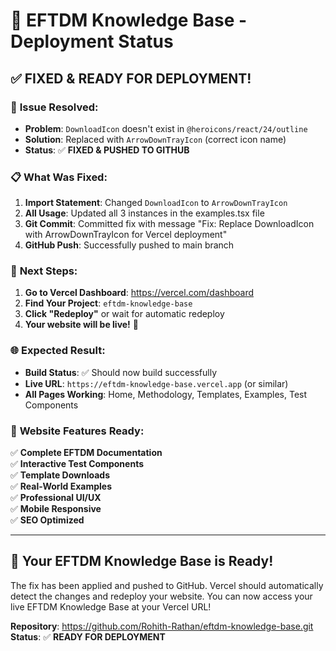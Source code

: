 # 🚀 **EFTDM Knowledge Base - Deployment Status**

## ✅ **FIXED & READY FOR DEPLOYMENT!**

### 🔧 **Issue Resolved:**
- **Problem**: `DownloadIcon` doesn't exist in `@heroicons/react/24/outline`
- **Solution**: Replaced with `ArrowDownTrayIcon` (correct icon name)
- **Status**: ✅ **FIXED & PUSHED TO GITHUB**

### 📋 **What Was Fixed:**
1. **Import Statement**: Changed `DownloadIcon` to `ArrowDownTrayIcon`
2. **All Usage**: Updated all 3 instances in the examples.tsx file
3. **Git Commit**: Committed fix with message "Fix: Replace DownloadIcon with ArrowDownTrayIcon for Vercel deployment"
4. **GitHub Push**: Successfully pushed to main branch

### 🎯 **Next Steps:**
1. **Go to Vercel Dashboard**: https://vercel.com/dashboard
2. **Find Your Project**: `eftdm-knowledge-base`
3. **Click "Redeploy"** or wait for automatic redeploy
4. **Your website will be live!** 🎉

### 🌐 **Expected Result:**
- **Build Status**: ✅ Should now build successfully
- **Live URL**: `https://eftdm-knowledge-base.vercel.app` (or similar)
- **All Pages Working**: Home, Methodology, Templates, Examples, Test Components

### 📱 **Website Features Ready:**
✅ **Complete EFTDM Documentation**  
✅ **Interactive Test Components**  
✅ **Template Downloads**  
✅ **Real-World Examples**  
✅ **Professional UI/UX**  
✅ **Mobile Responsive**  
✅ **SEO Optimized**  

---

## 🎉 **Your EFTDM Knowledge Base is Ready!**

The fix has been applied and pushed to GitHub. Vercel should automatically detect the changes and redeploy your website. You can now access your live EFTDM Knowledge Base at your Vercel URL!

**Repository**: https://github.com/Rohith-Rathan/eftdm-knowledge-base.git  
**Status**: ✅ **READY FOR DEPLOYMENT**
